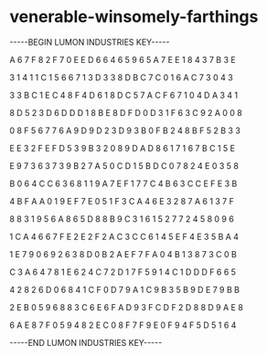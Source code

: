 # venerable-winsomely-farthings

-----BEGIN LUMON INDUSTRIES KEY-----

A 6 7 F 8 2 F 7 0 E E D 6 6 4 6 5 9 6 5 A 7 E E 1 8 4 3 7 B 3 E

3 1 4 1 1 C 1 5 6 6 7 1 3 D 3 3 8 D B C 7 C 0 1 6 A C 7 3 0 4 3

3 3 B C 1 E C 4 8 F 4 D 6 1 8 D C 5 7 A C F 6 7 1 0 4 D A 3 4 1

8 D 5 2 3 D 6 D D D 1 8 B E 8 D F D 0 D 3 1 F 6 3 C 9 2 A 0 0 8

0 8 F 5 6 7 7 6 A 9 D 9 D 2 3 D 9 3 B 0 F B 2 4 8 B F 5 2 B 3 3

E E 3 2 F E F D 5 3 9 B 3 2 0 8 9 D A D 8 6 1 7 1 6 7 B C 1 5 E

E 9 7 3 6 3 7 3 9 B 2 7 A 5 0 C D 1 5 B D C 0 7 8 2 4 E 0 3 5 8

B 0 6 4 C C 6 3 6 8 1 1 9 A 7 E F 1 7 7 C 4 B 6 3 C C E F E 3 B

4 B F A A 0 1 9 E F 7 E 0 5 1 F 3 C A 4 6 E 3 2 8 7 A 6 1 3 7 F

8 8 3 1 9 5 6 A 8 6 5 D 8 8 B 9 C 3 1 6 1 5 2 7 7 2 4 5 8 0 9 6

1 C A 4 6 6 7 F E 2 E 2 F 2 A C 3 C C 6 1 4 5 E F 4 E 3 5 B A 4

1 E 7 9 0 6 9 2 6 3 8 D 0 B 2 A E F 7 F A 0 4 B 1 3 8 7 3 C 0 B

C 3 A 6 4 7 8 1 E 6 2 4 C 7 2 D 1 7 F 5 9 1 4 C 1 D D D F 6 6 5

4 2 8 2 6 D 0 6 8 4 1 C F 0 D 7 9 A 1 C 9 B 3 5 B 9 D E 7 9 B B

2 E B 0 5 9 6 8 8 3 C 6 E 6 F A D 9 3 F C D F 2 D 8 8 D 9 A E 8

6 A E 8 7 F 0 5 9 4 8 2 E C 0 8 F 7 F 9 E 0 F 9 4 F 5 D 5 1 6 4

-----END LUMON INDUSTRIES KEY-----
